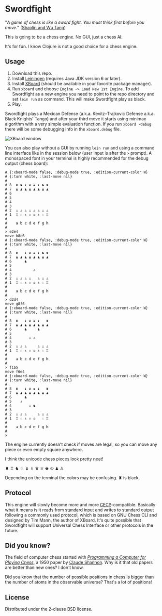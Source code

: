 # Swordfight

"*A game of chess is like a sword fight. You must think first before you move.*"
([Shaolin and Wu Tang](https://en.wikipedia.org/wiki/Shaolin_and_Wu_Tang))

This is going to be a chess engine. No GUI, just a chess AI.

It's for fun. I know Clojure is not a good choice for a chess engine.

## Usage

1. Download this repo.
2. Install [Leiningen](http://leiningen.org/) (requires Java JDK version 6 or
   later).
3. Install [XBoard](https://www.gnu.org/software/xboard/) (should be available
   in your favorite package manager).
4. Run `xboard` and choose `Engine -> Load New 1st Engine`.
   To add Swordfight as a new engine you need to point to the repo directory
   and set `lein run` as command. This will make Swordfight play as black.
5. Play.

Swordfight plays a Mexican Defense (a.k.a. Kevitz–Trajkovic Defense a.k.a. Black Knights' Tango)
and after your third move it starts using minimax algorithm with a very simple evaluation function.
If you run `xboard -debug` there will be some debugging info in the `xboard.debug` file.

![XBoard window](https://raw.githubusercontent.com/evalapply/Swordfight/master/doc/mexican_defense.png)


You can also play without a GUI by running `lein run` and using a command line interface
like in the session below (user input is after the `>` prompt). A monospaced font in your
terminal is highly recommended for the debug output (chess board):

```
# {:xboard-mode false, :debug-mode true, :edition-current-color W}
# {:turn white, :last-move nil}
#
# 8  ♜ ♞ ♝ ♛ ♚ ♝ ♞ ♜
# 7  ♟ ♟ ♟ ♟ ♟ ♟ ♟ ♟
# 6                 
# 5                 
# 4                 
# 3                 
# 2  ♙ ♙ ♙ ♙ ♙ ♙ ♙ ♙
# 1  ♖ ♘ ♗ ♕ ♔ ♗ ♘ ♖
#
#    a b c d e f g h
#
> e2e4
move b8c6
# {:xboard-mode false, :debug-mode true, :edition-current-color W}
# {:turn white, :last-move nil}
#
# 8  ♜   ♝ ♛ ♚ ♝ ♞ ♜
# 7  ♟ ♟ ♟ ♟ ♟ ♟ ♟ ♟
# 6      ♞          
# 5                 
# 4          ♙      
# 3                 
# 2  ♙ ♙ ♙ ♙   ♙ ♙ ♙
# 1  ♖ ♘ ♗ ♕ ♔ ♗ ♘ ♖
#
#    a b c d e f g h
#
> d2d4
move g8f6
# {:xboard-mode false, :debug-mode true, :edition-current-color W}
# {:turn white, :last-move nil}
#
# 8  ♜   ♝ ♛ ♚ ♝   ♜
# 7  ♟ ♟ ♟ ♟ ♟ ♟ ♟ ♟
# 6      ♞     ♞    
# 5                 
# 4        ♙ ♙      
# 3                 
# 2  ♙ ♙ ♙     ♙ ♙ ♙
# 1  ♖ ♘ ♗ ♕ ♔ ♗ ♘ ♖
#
#    a b c d e f g h
#
> f1b5
move f6e4
# {:xboard-mode false, :debug-mode true, :edition-current-color W}
# {:turn white, :last-move nil}
#
# 8  ♜   ♝ ♛ ♚ ♝   ♜
# 7  ♟ ♟ ♟ ♟ ♟ ♟ ♟ ♟
# 6      ♞          
# 5    ♗            
# 4        ♙ ♞      
# 3                 
# 2  ♙ ♙ ♙     ♙ ♙ ♙
# 1  ♖ ♘ ♗ ♕ ♔   ♘ ♖
#
#    a b c d e f g h
#
> 
```

The engine currently doesn't check if moves are legal, so you can move any piece or even
empty square anywhere.

I think the unicode chess pieces look pretty neat!

♜ ♖ ♞ ♘ ♝ ♗ ♛ ♕ ♚ ♔ ♟ ♙

Depending on the terminal the colors may be confusing. ♜ is black.

## Protocol

This engine will slowly become more and more
[CECP](https://en.wikipedia.org/wiki/Chess_Engine_Communication_Protocol)-compatible.
Basically what it means is it reads from standard input and writes to standard output
following a commonly used protocol, which is based on GNU Chess CLI and designed by
Tim Mann, the author of XBoard. It's quite possible that Swordfight will support
Universal Chess Interface or other protocols in the future.

## Did you know?

The field of computer chess started with
[*Programming a Computer for Playing Chess*](http://archive.computerhistory.org/projects/chess/related_materials/text/2-0%20and%202-1.Programming_a_computer_for_playing_chess.shannon/2-0%20and%202-1.Programming_a_computer_for_playing_chess.shannon.062303002.pdf),
a 1950 paper by [Claude Shannon](http://en.wikipedia.org/wiki/Claude_Shannon). Why is it that old papers are better than new ones? I don't know.

Did you know that the number of possible positions in chess is bigger than the number of atoms in the observable universe? That's a lot of positions!

## License

Distributed under the 2-clause BSD license.
